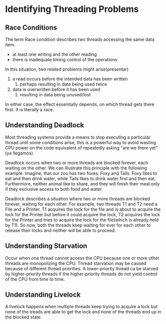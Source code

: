 # Identifying Threading Problems

## Race Conditions

The term Race condition describes two threads accessing the same data item.
- at least one writing and the other reading
- there is inadequate timing control of the operations

In this situation, two related problems might arise(presentar)
1. a read occurs before the intended data has been written
   1. perhaps resulting in data being used twice
2. data is overwritten before it has been used
   1. resulting in data being unused/lost

In either case, the effect essentially depends, on which thread gets there first. It is literally a race. 

## Understanding Deadlock
Most threading systems provide a means to stop executing a particular thread until some conditions arise, this is a powerful way 
to avoid wasting CPU power on the code equivalent of repeatedly asking "are we there yet" (ya llegamos).

Deadlock occurs when two or more threads are blocked forever, each waiting on the other. We can illustrate this principle with the 
following example. Imagine, that our zoo has two foxes: Foxy and Tails. Foxy likes to eat and then drink water, while Tails likes 
to drink water first and then eat. Furthermore, neither animal like to share, and they will finish their meal only if they exclusive 
access to both food and water.

Deadlock describes a situation where two or more threads are blocked forever, waiting for each other. For example, two threads T1 and T2 need a File 
and a Printer. T1 acquires the lock for the file and is about to acquire the lock for the Printer but before it could acquire the lock, 
T2 acquires the lock for the Printer and tries to acquire the lock for the file(which is already held by T1). So now, both the threads keep waiting 
for ever for each other to release their locks and neither will be able to proceed.

## Understanding Starvation
Occur when one thread cannot access the CPU because one or more other threads are monopolizing the CPU. Thread starvation may be 
caused because of  different thread priorities. A lower-priority thread ca be starved by higher-priority threads if the higher-priority 
threads do not yield control of the CPU from time to time.

## Understanding Livelock
A livelock happens when multiple threads keep trying to acquire a lock but none of the treads are able to get the lock and none of the threads 
end up in the blocked state.

